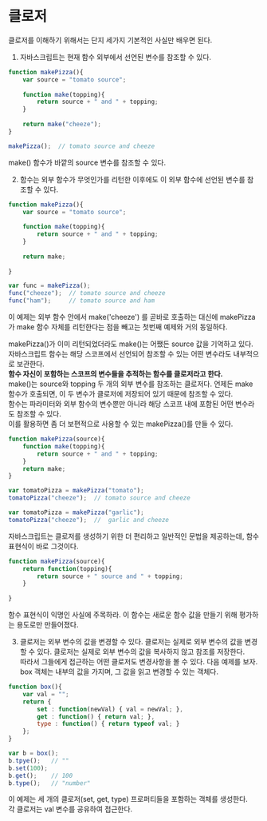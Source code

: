 # 클로저

클로저를 이해하기 위해서는 단지 세가지 기본적인 사실만 배우면 된다.   

1. 자바스크립트는 현재 함수 외부에서 선언된 변수를 참조할 수 있다.

```js
function makePizza(){
    var source = "tomato source";
    
    function make(topping){
        return source + " and " + topping;
    }
    
    return make("cheeze");
}

makePizza();  // tomato source and cheeze
```

make() 함수가 바깥의 source 변수를 참조할 수 있다.


2. 함수는 외부 함수가 무엇인가를 리턴한 이후에도 이 외부 함수에 선언된 변수를 참조할 수 있다.

```js
function makePizza(){
    var source = "tomato source";
    
    function make(topping){
        return source + " and " + topping;
    }
    
    return make;
    
}

var func = makePizza();
func("cheeze");  // tomato source and cheeze
func("ham");     // tomato source and ham
```

이 예제는 외부 함수 안에서 make('cheeze') 를 곧바로 호출하는 대신에 makePizza가 make 함수 자체를 리턴한다는 점을 빼고는 첫번째 예제와 거의 동일하다.

makePizza()가 이미 리턴되었더라도 make()는 어쨌든 source 값을 기억하고 있다.   
자바스크립트 함수는 해당 스코프에서 선언되어 참조할 수 있는 어떤 변수라도 내부적으로 보관한다.   
**함수 자신이 포함하는 스코프의 변수들을 추적하는 함수를 클로저라고 한다.**   
make()는 source와 topping 두 개의 외부 변수를 참조하는 클로저다. 언제든 make 함수가 호출되면, 이 두 변수가 클로저에 저장되어 있기 때문에 참조할 수 있다.   
함수는 파라미터와 외부 함수의 변수뿐만 아니라 해당 스코프 내에 포함된 어떤 변수라도 참조할 수 있다.   
이를 활용하면 좀 더 보편적으로 사용할 수 있는 makePizza()를 만들 수 있다.

```js
function makePizza(source){
    function make(topping){
        return source + " and " + topping;
    }
    return make;
}
```

```js
var tomatoPizza = makePizza("tomato");
tomatoPizza("cheeze");  // tomato source and cheeze

var tomatoPizza = makePizza("garlic");
tomatoPizza("cheeze");  //  garlic and cheeze
```
 
 
자바스크립트는 클로저를 생성하기 위한 더 편리하고 일반적인 문법을 제공하는데, 함수 표현식이 바로 그것이다.   
```js
function makePizza(source){
    return function(topping){
        return source + " source and " + topping;
    }
    
}
```

함수 표현식이 익명인 사실에 주목하라. 이 함수는 새로운 함수 값을 만들기 위해 평가하는 용도로만 만들어졌다.


3. 클로저는 외부 변수의 값을 변경할 수 있다.
클로저는 실제로 외부 변수의 값을 변경할 수 있다. 클로저는 실제로 외부 변수의 값을 복사하지 않고 참조를 저장한다.    
따라서 그들에게 접근하는 어떤 클로저도 변경사항을 볼 수 있다. 다음 예제를 보자.   
box 객체는 내부의 값을 가지며, 그 값을 읽고 변경할 수 있는 객체다.   

```js
function box(){
    var val = "";
    return {
        set : function(newVal) { val = newVal; },
        get : function() { return val; },
        type : function() { return typeof val; }
    };
}

var b = box();
b.tpye();   // ""
b.set(100);
b.get();    // 100
b.type();   // "number"
```

이 예제는 세 개의 클로저(set, get, type) 프로퍼티들을 포함하는 객체를 생성한다.   
각 클로저는 val 변수를 공유하여 접근한다.    

